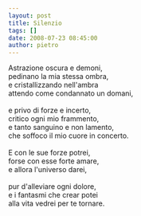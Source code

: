 ```yaml
---
layout: post
title: Silenzio
tags: []
date: 2008-07-23 08:45:00
author: pietro
---
```

Astrazione oscura e demoni,<br/>pedinano la mia stessa ombra,<br/>e cristallizzando nell'ambra<br/>attendo come condannato un domani,<br/><br/>e privo di forze e incerto,<br/>critico ogni mio frammento,<br/>e tanto sanguino e non lamento,<br/>che soffoco il mio cuore in concerto.<br/><br/>E con le sue forze potrei,<br/>forse con esse forte amare,<br/>e allora l'universo darei,<br/><br/>pur d'alleviare ogni dolore,<br/>e i fantasmi che crear potei<br/>alla vita vedrei per te tornare.
